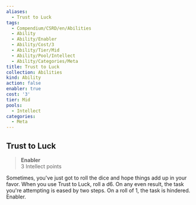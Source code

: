 ```yaml
---
aliases:
  - Trust to Luck
tags:
  - Compendium/CSRD/en/Abilities
  - Ability
  - Ability/Enabler
  - Ability/Cost/3
  - Ability/Tier/Mid
  - Ability/Pool/Intellect
  - Ability/Categories/Meta
title: Trust to Luck
collection: Abilities
kind: Ability
action: false
enabler: true
cost: '3'
tier: Mid
pools:
  - Intellect
categories:
  - Meta
---
```

## Trust to Luck  
>**Enabler**  
>3 Intellect points
  
Sometimes, you've just got to roll the dice and hope things add up in your favor. When you use Trust to Luck, roll a d6. On any even result, the task you're attempting is eased by two steps. On a roll of 1, the task is hindered. Enabler.
